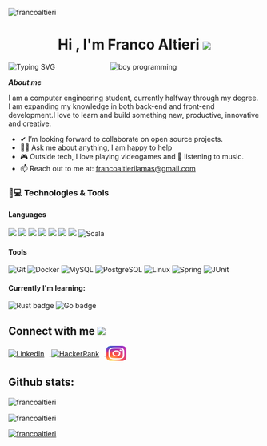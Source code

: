 <p align="left"> 
  <img src="https://komarev.com/ghpvc/?username=francoaltieri&label=Profile%20views&color=0e75b6&style=flat" alt="francoaltieri" /> 
</p>

<h1 align="center"><b>Hi , I'm Franco Altieri </b><img src="https://media.giphy.com/media/hvRJCLFzcasrR4ia7z/giphy.gif" width="35"></h1>

<img src="https://readme-typing-svg.herokuapp.com?font=Fira+Code&weight=400&size=30&duration=3000&pause=5000&color=32A8BBFF&center=true&vCenter=true&width=1000&lines=A+Software+Developer" alt="Typing SVG"/>

<img align="right" width=300px alt="boy programming" src="https://wallpapers.com/images/hd/anime-boy-computer-68mzqrg6ffu3vtlw.jpg" />

***About me***

I am a computer engineering student, currently halfway through my degree. I am expanding my knowledge in both back-end and front-end development.I love to learn and build something new, productive, innovative and creative.
- ✔  I’m looking forward to collaborate on open source projects.
- 🙋‍♂️ Ask me about anything, I am happy to help<br>
- 🎮 Outside tech, I love playing videogames and 🎵 listening to music.
- 📫 Reach out to me at: <a href="francoaltierilamas@gmail.com">francoaltierilamas@gmail.com</a>

<h3>🚀💻 Technologies & Tools</h3>

<h4> Languages </h4>
<span> 
  <img src="https://img.shields.io/badge/Java-ED8B00?style=for-the-badge&logo=java&logoColor=white">
  <img src="https://img.shields.io/badge/python-3670A0?style=for-the-badge&logo=python&logoColor=ffdd54">
  <img src="https://img.shields.io/badge/C-00599C?style=for-the-badge&logo=c&logoColor=white">
  <img src="https://img.shields.io/badge/C++-00599C?style=for-the-badge&logo=c%2B%2B&logoColor=white">
  <img src="https://img.shields.io/badge/HTML5-E34F26?style=for-the-badge&logo=html5&logoColor=white">
  <img src="https://img.shields.io/badge/CSS3-1572B6?style=for-the-badge&logo=css3&logoColor=white">
  <img src="https://img.shields.io/badge/JavaScript-F7DF1E?style=for-the-badge&logo=javascript&logoColor=black">
  <img src="https://img.shields.io/badge/Scala-DC322F?style=for-the-badge&logo=scala&logoColor=white" alt="Scala">
</span>


<h4> Tools </h4>
<span>
  <img src="https://img.shields.io/badge/Git-F05032?style=for-the-badge&logo=git&logoColor=white" alt="Git">
  <img src="https://img.shields.io/badge/Docker-2496ED?style=for-the-badge&logo=docker&logoColor=white" alt="Docker">
  <img src="https://img.shields.io/badge/MySQL-00758F?style=for-the-badge&logo=mysql&logoColor=white" alt="MySQL">
  <img src="https://img.shields.io/badge/PostgreSQL-4169E1?style=for-the-badge&logo=postgresql&logoColor=white" alt="PostgreSQL">
  <img src="https://img.shields.io/badge/Linux-FCC624?style=for-the-badge&logo=linux&logoColor=black" alt="Linux">
  <img src="https://img.shields.io/badge/Spring-6DB33F?style=for-the-badge&logo=spring&logoColor=white" alt="Spring">
  <img src="https://img.shields.io/badge/JUnit-25A162?style=for-the-badge&logo=junit5&logoColor=white" alt="JUnit">
</span>

<h4> Currently I'm learning: </h4>

<span> 
  <img src="https://img.shields.io/badge/Rust-000000?style=for-the-badge&logo=rust&logoColor=white" alt="Rust badge">
  <img src="https://img.shields.io/badge/Go-00ADD8?style=for-the-badge&logo=go&logoColor=white" alt="Go badge">
</span>

<h2> Connect with me <img src="https://github.com/oHTGo/oHTGo/blob/main/images/handshake.gif" height="35px"></h2>
<p align="left">
  <a href="https://linkedin.com/in/francoaltieri" target="_blank">
    <img align="center" src="https://raw.githubusercontent.com/rahuldkjain/github-profile-readme-generator/master/src/images/icons/Social/linked-in-alt.svg" alt="LinkedIn" height="30" width="40" style="margin-right: 10px;" />
  </a>

  <a href="https://www.hackerrank.com/francoaltierila1" target="_blank">
    <img align="center" src="https://raw.githubusercontent.com/rahuldkjain/github-profile-readme-generator/master/src/images/icons/Social/hackerrank.svg" alt="HackerRank" height="30" width="40" style="margin-right: 10px;" />
  </a>

  <a href="https://www.instagram.com/franco.altieri_?igsh=MXM5eTNqdGc2amVhMg==" target="_blank">
    <img align="center" src="https://github.com/tandpfun/skill-icons/raw/main/icons/Instagram.svg" height="30" width="40" alt="Instagram" style="margin-right: 10px;" />
  </a>
</p>


<h2>Github stats:</h2> 

<p>
  <img align="center" src="https://github-readme-stats.vercel.app/api?username=francoaltieri&show_icons=true&theme=tokyonight&locale=en" alt="francoaltieri" />
</p>

<p>
  <img align="center" src="https://github-readme-streak-stats.herokuapp.com/?user=francoaltieri&theme=react" alt="francoaltieri" />
</p>

<p align="left"> 
  <a href="https://github.com/ryo-ma/github-profile-trophy">
    <img src="https://github-profile-trophy.vercel.app/?username=francoaltieri&theme=onedark&row=2&column=4&margin-w=15&margin-h=15" alt="francoaltieri" />
  </a> 
</p>
